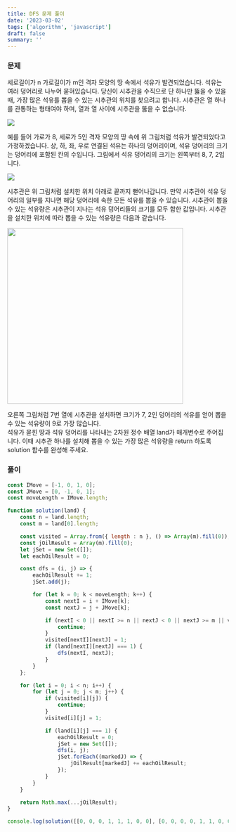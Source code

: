 ```yaml
---
title: DFS 문제 풀이
date: '2023-03-02'
tags: ['algorithm', 'javascript']
draft: false
summary: ''
---
```


### 문제

세로길이가 n 가로길이가 m인 격자 모양의 땅 속에서 석유가 발견되었습니다. 석유는 여러 덩어리로 나누어 묻혀있습니다. 당신이 시추관을 수직으로 단 하나만 뚫을 수 있을 때, 가장 많은 석유를 뽑을 수 있는 시추관의 위치를 찾으려고 합니다. 시추관은 열 하나를 관통하는 형태여야 하며, 열과 열 사이에 시추관을 뚫을 수 없습니다.

<img src="/static/images/dfs-practice-1.png" />

예를 들어 가로가 8, 세로가 5인 격자 모양의 땅 속에 위 그림처럼 석유가 발견되었다고 가정하겠습니다. 상, 하, 좌, 우로 연결된 석유는 하나의 덩어리이며, 석유 덩어리의 크기는 덩어리에 포함된 칸의 수입니다. 그림에서 석유 덩어리의 크기는 왼쪽부터 8, 7, 2입니다.

<img src="/static/images/dfs-practice-2.png" />

시추관은 위 그림처럼 설치한 위치 아래로 끝까지 뻗어나갑니다. 만약 시추관이 석유 덩어리의 일부를 지나면 해당 덩어리에 속한 모든 석유를 뽑을 수 있습니다. 시추관이 뽑을 수 있는 석유량은 시추관이 지나는 석유 덩어리들의 크기를 모두 합한 값입니다. 시추관을 설치한 위치에 따라 뽑을 수 있는 석유량은 다음과 같습니다.

<img src="/static/images/dfs-practice-3.png" width="400" />

오른쪽 그림처럼 7번 열에 시추관을 설치하면 크기가 7, 2인 덩어리의 석유를 얻어 뽑을 수 있는 석유량이 9로 가장 많습니다. <br />
석유가 묻힌 땅과 석유 덩어리를 나타내는 2차원 정수 배열 land가 매개변수로 주어집니다. 이때 시추관 하나를 설치해 뽑을 수 있는 가장 많은 석유량을 return 하도록 solution 함수를 완성해 주세요.

### 풀이

```javascript
const IMove = [-1, 0, 1, 0];
const JMove = [0, -1, 0, 1];
const moveLength = IMove.length;

function solution(land) {
    const n = land.length;
    const m = land[0].length;

    const visited = Array.from({ length : n }, () => Array(m).fill(0));
    const jOilResult = Array(m).fill(0);
    let jSet = new Set([]);
    let eachOilResult = 0;

    const dfs = (i, j) => {
        eachOilResult += 1;
        jSet.add(j);

        for (let k = 0; k < moveLength; k++) {
            const nextI = i + IMove[k];
            const nextJ = j + JMove[k];

            if (nextI < 0 || nextI >= n || nextJ < 0 || nextJ >= m || visited[nextI][nextJ] === 1) {
                continue;
            }
            visited[nextI][nextJ] = 1;
            if (land[nextI][nextJ] === 1) {
                dfs(nextI, nextJ);
            }
        }
    };

    for (let i = 0; i < n; i++) {
        for (let j = 0; j < m; j++) {
            if (visited[i][j]) {
                continue;
            }
            visited[i][j] = 1;

            if (land[i][j] === 1) {
                eachOilResult = 0;
                jSet = new Set([]);
                dfs(i, j);
                jSet.forEach((markedJ) => {
                    jOilResult[markedJ] += eachOilResult;
                });
            }
        }
    }

    return Math.max(...jOilResult);
}

console.log(solution([[0, 0, 0, 1, 1, 1, 0, 0], [0, 0, 0, 0, 1, 1, 0, 0], [1, 1, 0, 0, 0, 1, 1, 0], [1, 1, 1, 0, 0, 0, 0, 0], [1, 1, 1, 0, 0, 0, 1, 1]])); // 9
```

